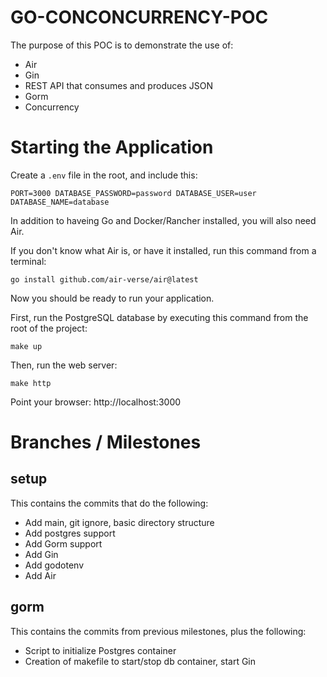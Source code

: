 # GO-CONCONCURRENCY-POC

The purpose of this POC is to demonstrate the use of:

- Air
- Gin
- REST API that consumes and produces JSON
- Gorm
- Concurrency

# Starting the Application

Create a `.env` file in the root, and include this:

`
PORT=3000
DATABASE_PASSWORD=password
DATABASE_USER=user 
DATABASE_NAME=database
`

In addition to haveing Go and Docker/Rancher installed, you will also need Air.

If you don't know what Air is, or have it installed, run this command from a terminal:

`go install github.com/air-verse/air@latest`

Now you should be ready to run your application.

First, run the PostgreSQL database by executing this command from the root of the project:

`make up`

Then, run the web server:

`make http`

Point your browser: http://localhost:3000

# Branches / Milestones

## setup

This contains the commits that do the following:

- Add main, git ignore, basic directory structure
- Add postgres support
- Add Gorm support
- Add Gin
- Add godotenv
- Add Air

## gorm

This contains the commits from previous milestones, plus the following:

- Script to initialize Postgres container
- Creation of makefile to start/stop db container, start Gin